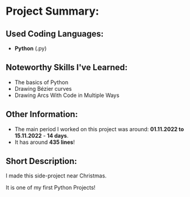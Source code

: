 # Project Summary:


## Used Coding Languages:
- **Python** (.py)


## Noteworthy Skills I've Learned:
- The basics of Python
- Drawing Bézier curves
- Drawing Arcs With Code in Multiple Ways


## Other Information:
- The main period I worked on this project was around: **01.11.2022 to 15.11.2022** - **14 days**.
- It has around **435 lines**!


## Short Description:
I made this side-project near Christmas. 

It is one of my first Python Projects!